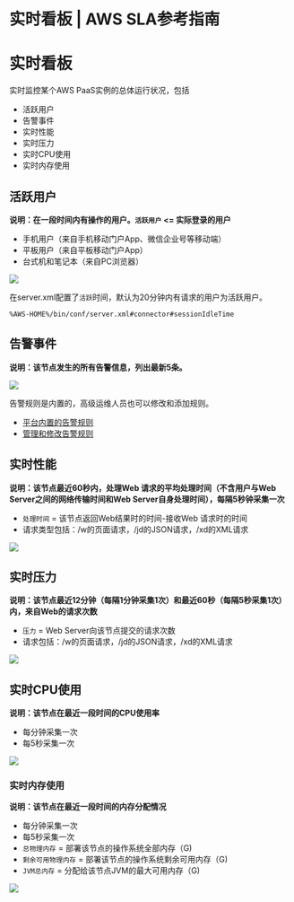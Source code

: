 # 实时看板 | AWS SLA参考指南

# 实时看板

实时监控某个AWS PaaS实例的总体运行状况，包括

  * 活跃用户
  * 告警事件
  * 实时性能
  * 实时压力
  * 实时CPU使用
  * 实时内存使用

## 活跃用户

**说明：在一段时间内有操作的用户。`活跃用户` <= 实际登录的用户**

  * 手机用户（来自手机移动门户App、微信企业号等移动端）
  * 平板用户（来自平板移动门户App）
  * 台式机和笔记本（来自PC浏览器）

![](https://docs.awspaas.com/reference-guide/aws-paas-sla-reference-guide/aws_sla_management/11.png)

在server.xml配置了`活跃`时间，默认为20分钟内有请求的用户为活跃用户。
    
    
    %AWS-HOME%/bin/conf/server.xml#connector#sessionIdleTime
    

## 告警事件

**说明：该节点发生的所有告警信息，列出最新5条。**

![](https://docs.awspaas.com/reference-guide/aws-paas-sla-reference-guide/aws_sla_management/12.png)

告警规则是内置的，高级运维人员也可以修改和添加规则。

  * [平台内置的告警规则](<../appendix1/alarm_rules.html>)
  * [管理和修改告警规则](<setting.html>)

## 实时性能

**说明：该节点最近60秒内，处理Web 请求的平均处理时间（不含用户与Web Server之间的网络传输时间和Web Server自身处理时间），每隔5秒钟采集一次**

  * `处理时间` = 该节点返回Web结果时的时间-接收Web 请求时的时间
  * 请求类型包括：/w的页面请求，/jd的JSON请求，/xd的XML请求

![](https://docs.awspaas.com/reference-guide/aws-paas-sla-reference-guide/aws_sla_management/13.png)

## 实时压力

**说明：该节点最近12分钟（每隔1分钟采集1次）和最近60秒（每隔5秒采集1次）内，来自Web的请求次数**

  * `压力` = Web Server向该节点提交的请求次数
  * 请求包括：/w的页面请求，/jd的JSON请求，/xd的XML请求

![](https://docs.awspaas.com/reference-guide/aws-paas-sla-reference-guide/aws_sla_management/14.png)

## 实时CPU使用

**说明：该节点在最近一段时间的CPU使用率**

  * 每分钟采集一次
  * 每5秒采集一次

![](https://docs.awspaas.com/reference-guide/aws-paas-sla-reference-guide/aws_sla_management/15.png)

### 实时内存使用

**说明：该节点在最近一段时间的内存分配情况**

  * 每分钟采集一次
  * 每5秒采集一次
  * `总物理内存` = 部署该节点的操作系统全部内存（G)
  * `剩余可用物理内存` = 部署该节点的操作系统剩余可用内存（G)
  * `JVM总内存` = 分配给该节点JVM的最大可用内存（G)

![](https://docs.awspaas.com/reference-guide/aws-paas-sla-reference-guide/aws_sla_management/16.png)
